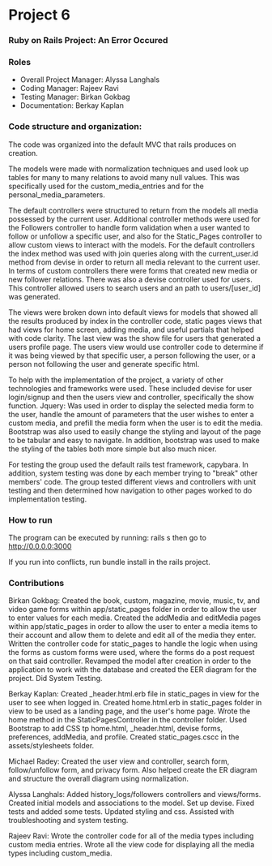 # Project 6
### Ruby on Rails Project: An Error Occured

### Roles
* Overall Project Manager: Alyssa Langhals
* Coding Manager: Rajeev Ravi
* Testing Manager: Birkan Gokbag
* Documentation: Berkay Kaplan


### Code structure and organization:
The code was organized into the default MVC that rails produces on creation.

The models were made with normalization techniques and used look up tables for many to many relations to avoid many null values. This was specifically used for the custom_media_entries and for the personal_media_parameters.

The default controllers were structured to return from the models all media possessed by the current user.  Additional controller methods were used for the Followers controller to handle form validation when a user wanted to follow or unfollow a specific user, and also for the Static_Pages controller to allow custom views to interact with the models.  For the default controllers the index method was used with join queries along with the current_user.id method from devise in order to return all media relevant to the current user.  In terms of custom controllers there were forms that created new media or new follower relations.  There was also a devise controller used for users.  This controller allowed users to search users and an path to users/[user_id] was generated.

The views were broken down into default views for models that showed all the results produced by index in the controller code, static pages views that had views for home screen, adding media, and useful partials that helped with code clarity.  The last view was the show file for users that generated a users profile page.  The users view would use controller code to determine if it was being viewed by that specific user, a person following the user, or a person not following the user and generate specific html.

To help with the implementation of the project, a variety of other technologies and frameworks were used.  These included devise for user login/signup and then the users view and controller, specifically the show function.  Jquery: Was used in order to display the selected media form to the user, handle the amount of parameters that the user wishes to enter a custom media, and prefill the media form when the user is to edit the media. Bootstrap was also used to easily change the styling and layout of the page to be tabular and easy to navigate. In addition, bootstrap was used to make the styling of the tables both more simple but also much nicer.

For testing the group used the default rails test framework, capybara.  In addition, system testing was done by each member trying to "break" other members' code.  The group tested different views and controllers with unit testing and then determined how navigation to other pages worked to do implementation testing.


### How to run
The program can be executed by running:
rails s
then go to http://0.0.0.0:3000

If you run into conflicts, run bundle install in the rails project.
### Contributions

Birkan Gokbag: Created the book, custom, magazine, movie, music, tv, and video game forms within app/static_pages folder in order to allow the user to enter values for each media. Created the addMedia and editMedia pages within app/static_pages in order to allow the user to enter a media items to their account and allow them to delete and edit all of the media they enter. Written the controller code for static_pages to handle the logic when using the forms as custom forms were used, where the forms do a post request on that said controller. Revamped the model after creation in order to the application to work with the database and created the EER diagram for the project. Did System Testing.

Berkay Kaplan: Created _header.html.erb file in static_pages in view for the user to see when logged in. Created home.html.erb in static_pages folder in view to be used as a landing page, and the user's home page. Wrote the home method in the StaticPagesController in the controller folder. Used Bootstrap to add CSS tp home.html, _header.html, devise forms, preferences, addMedia, and profile. Created static_pages.cscc in the assets/stylesheets folder.


Michael Radey: Created the user view and controller, search form, follow/unfollow form, and privacy form.  Also helped create the ER diagram and structure the overall diagram using normalization.

Alyssa Langhals: Added history_logs/followers controllers and views/forms. Created initial models and associations to the model. Set up devise.  Fixed tests and added some tests.  Updated styling and css.  Assisted with troubleshooting and system testing.

Rajeev Ravi: Wrote the controller code for all of the media types including custom media entries. Wrote all the view code for displaying all the media types including custom_media.
